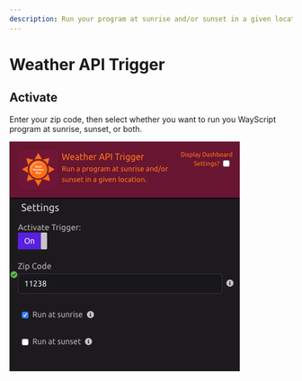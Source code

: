 ```yaml
---
description: Run your program at sunrise and/or sunset in a given location
---
```


# Weather API Trigger

## Activate

Enter your zip code, then select whether you want to run you WayScript program at sunrise, sunset, or both.

![](../.gitbook/assets/screen-shot-2019-07-15-at-5.53.15-pm.png)

